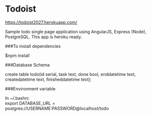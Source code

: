 Todoist
=======
https://todoist2027.herokuapp.com/

Sample todo single page application using AngularJS, Express (Node), PostgreSQL. This app is heroku ready. 

###To install dependencies

$npm install

###Database Schema

create table todo(id serial, task text, done bool, enddatetime text, createdatetime text, finisheddatetime text);

###Environment variable

In ~/.bashrc <br/>
export DATABASE_URL = postgres://USERNAME:PASSWORD@localhost/todo
